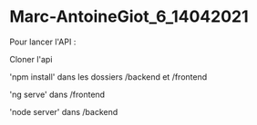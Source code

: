 # Marc-AntoineGiot_6_14042021

Pour lancer l'API :

Cloner l'api

'npm install' dans les dossiers /backend et /frontend

'ng serve' dans /frontend

'node server' dans /backend

